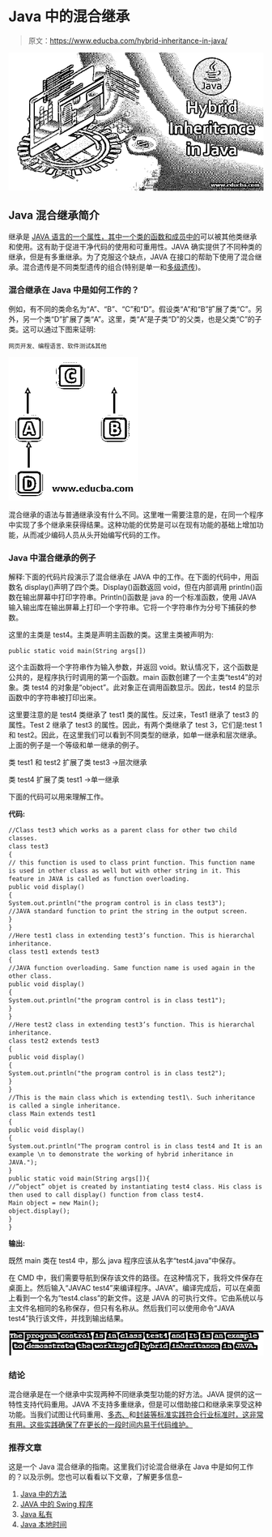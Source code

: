 # Java 中的混合继承

> 原文：<https://www.educba.com/hybrid-inheritance-in-java/>

![Hybrid Inheritance in Java](img/3c847ddc0ac719529e91637d8958d426.png)



## Java 混合继承简介

继承是 [JAVA 语言的一个属性，其中一个类的函数和成员中的](https://www.educba.com/java-programming-language-features/)可以被其他类继承和使用。这有助于促进干净代码的使用和可重用性。JAVA 确实提供了不同种类的继承，但是有多重继承。为了克服这个缺点，JAVA 在接口的帮助下使用了混合继承。混合遗传是不同类型遗传的组合(特别是单一和[多级遗传](https://www.educba.com/multilevel-inheritance-in-c-plus-plus/))。

### 混合继承在 Java 中是如何工作的？

例如，有不同的类命名为“A”、“B”、“C”和“D”。假设类“A”和“B”扩展了类“C”。另外，另一个类“D”扩展了类“A”。这里，类“A”是子类“D”的父类，也是父类“C”的子类。这可以通过下图来证明:

<small>网页开发、编程语言、软件测试&其他</small>

![Hybrid Inheritance works in Java](img/0cac59e8abc7bcd28659f1ae0ba17be7.png)



混合继承的语法与普通继承没有什么不同。这里唯一需要注意的是，在同一个程序中实现了多个继承来获得结果。这种功能的优势是可以在现有功能的基础上增加功能，从而减少编码人员从头开始编写代码的工作。

### Java 中混合继承的例子

解释:下面的代码片段演示了混合继承在 JAVA 中的工作。在下面的代码中，用函数名 display()声明了四个类。Display()函数返回 void，但在内部调用 println()函数在输出屏幕中打印字符串。Println()函数是 java 的一个标准函数，使用 JAVA 输入输出库在输出屏幕上打印一个字符串。它将一个字符串作为分号下捕获的参数。

这里的主类是 test4。主类是声明主函数的类。这里主类被声明为:

```
public static void main(String args[])
```

这个主函数将一个字符串作为输入参数，并返回 void。默认情况下，这个函数是公共的，是程序执行时调用的第一个函数。main 函数创建了一个主类“test4”的对象。类 test4 的对象是“object”。此对象正在调用函数显示。因此，test4 的显示函数中的字符串被打印出来。

这里要注意的是 test4 类继承了 test1 类的属性。反过来，Test1 继承了 test3 的属性。Test 2 继承了 test3 的属性。因此，有两个类继承了 test 3，它们是:test 1 和 test2。因此，在这里我们可以看到不同类型的继承，如单一继承和层次继承。上面的例子是一个等级和单一继承的例子。

类 test1 和 test2 扩展了类 test3 →层次继承

类 test4 扩展了类 test1 →单一继承

下面的代码可以用来理解工作。

**代码:**

```
//Class test3 which works as a parent class for other two child classes.
class test3
{
// this function is used to class print function. This function name is used in other class as well but with other string in it. This feature in JAVA is called as function overloading.
public void display()
{
System.out.println("the program control is in class test3");
//JAVA standard function to print the string in the output screen.
}
}
//Here test1 class in extending test3’s function. This is hierarchal inheritance.
class test1 extends test3
{
//JAVA function overloading. Same function name is used again in the other class.
public void display()
{
System.out.println("the program control is in class test1");
}
}
//Here test2 class in extending test3’s function. This is hierarchal inheritance.
class test2 extends test3
{
public void display()
{
System.out.println("the program control is in class test2");
}
}
//This is the main class which is extending test1\. Such inheritance is called a single inheritance.
class Main extends test1
{
public void display()
{
System.out.println("The program control is in class test4 and It is an example \n to demonstrate the working of hybrid inheritance in JAVA.");
}
public static void main(String args[]){
//”object” objet is created by instantiating test4 class. His class is then used to call display() function from class test4.
Main object = new Main();
object.display();
}
}
```

**输出:**

既然 main 类在 test4 中，那么 java 程序应该从名字“test4.java”中保存。

在 CMD 中，我们需要导航到保存该文件的路径。在这种情况下，我将文件保存在桌面上。然后输入“JAVAC test4”来编译程序。JAVA”。编译完成后，可以在桌面上看到一个名为“test4.class”的新文件。这是 JAVA 的可执行文件。它由系统以与主文件名相同的名称保存，但只有名称从。然后我们可以使用命令“JAVA test4”执行该文件，并找到输出结果。

![Hybrid Inheritance in Java output](img/c3c028a6fbcdb70e54f854b00275144d.png)



### 结论

混合继承是在一个继承中实现两种不同继承类型功能的好方法。JAVA 提供的这一特性支持代码重用。JAVA 不支持多重继承，但是可以借助接口和继承来享受这种功能。当我们试图让代码重用、[多态、](https://www.educba.com/polymorphism-in-java/)和[封装等标准实践符合行业标准时，这非常有用。这些实践确保了在更长的一段时间内易于代码维护。](https://www.educba.com/encapsulation-in-java/)

### 推荐文章

这是一个 Java 混合继承的指南。这里我们讨论混合继承在 Java 中是如何工作的？以及示例。您也可以看看以下文章，了解更多信息–

1.  [Java 中的方法](https://www.educba.com/methods-in-java/)
2.  [JAVA 中的 Swing 程序](https://www.educba.com/swing-program-in-java/)
3.  [Java 私有](https://www.educba.com/private-in-java/)
4.  [Java 本地时间](https://www.educba.com/java-localtime/)





